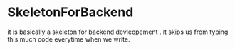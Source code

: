 # SkeletonForBackend
it is basically a skeleton for backend devleopement .
it skips us from typing this much code everytime when we write.
